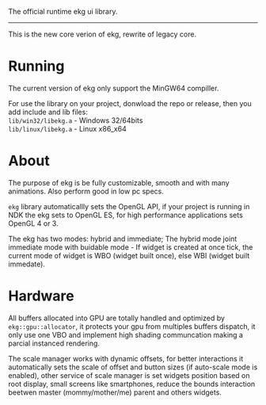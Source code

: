 The official runtime ekg ui library.

---

This is the new core verion of ekg, rewrite of legacy core.

# Running

The current version of ekg only support the MinGW64 compiller.  

For use the library on your project, donwload the repo or release, then you add include and lib files:  
`lib/win32/libekg.a` - Windows 32/64bits  
`lib/linux/libekg.a` - Linux x86_x64  

# About

The purpose of ekg is be fully customizable, smooth and with many animations. Also perform good in low pc specs.  

`ekg` library automaticallly sets the OpenGL API, if your project is running in NDK the ekg sets to OpenGL ES, for high performance applications sets OpenGL 4 or 3.

The ekg has two modes: hybrid and immediate; The hybrid mode joint immediate mode with buidable mode - If widget is created at once tick, the current mode of widget is WBO (widget built once), else WBI (widget built immedate).

# Hardware

All buffers allocated into GPU are totally handled and optimized by `ekg::gpu::allocator`, it protects your gpu from multiples buffers dispatch, it only use one VBO and implement high shading communcation making a parcial instanced rendering.

The scale manager works with dynamic offsets, for better interactions it automatically sets the scale of offset and button sizes (if auto-scale mode is enabled), other service of scale manager is set widgets position based on root display, small screens like smartphones, reduce the bounds interaction beetwen master (mommy/mother/me) parent and others widgets.
